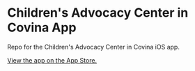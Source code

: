 # Children's Advocacy Center in Covina App

Repo for the Children's Advocacy Center in Covina iOS app.

[View the app on the App Store.](https://itunes.apple.com/us/app/childrens-advocacy-center/id1075992273?mt=8 "CAC Covina")